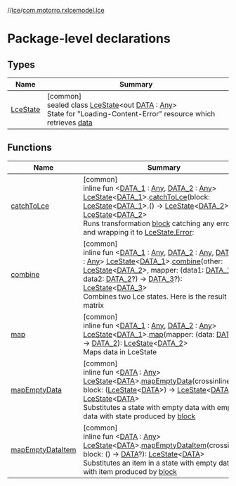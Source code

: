 //[lce](../../index.md)/[com.motorro.rxlcemodel.lce](index.md)

# Package-level declarations

## Types

| Name | Summary |
|---|---|
| [LceState](-lce-state/index.md) | [common]<br>sealed class [LceState](-lce-state/index.md)&lt;out [DATA](-lce-state/index.md) : [Any](https://kotlinlang.org/api/latest/jvm/stdlib/kotlin/-any/index.html)&gt;<br>State for &quot;Loading-Content-Error&quot; resource which retrieves [data](-lce-state/data.md) |

## Functions

| Name | Summary |
|---|---|
| [catchToLce](catch-to-lce.md) | [common]<br>inline fun &lt;[DATA_1](catch-to-lce.md) : [Any](https://kotlinlang.org/api/latest/jvm/stdlib/kotlin/-any/index.html), [DATA_2](catch-to-lce.md) : [Any](https://kotlinlang.org/api/latest/jvm/stdlib/kotlin/-any/index.html)&gt; [LceState](-lce-state/index.md)&lt;[DATA_1](catch-to-lce.md)&gt;.[catchToLce](catch-to-lce.md)(block: [LceState](-lce-state/index.md)&lt;[DATA_1](catch-to-lce.md)&gt;.() -&gt; [LceState](-lce-state/index.md)&lt;[DATA_2](catch-to-lce.md)&gt;): [LceState](-lce-state/index.md)&lt;[DATA_2](catch-to-lce.md)&gt;<br>Runs transformation [block](catch-to-lce.md) catching any error and wrapping it to [LceState.Error](-lce-state/-error/index.md): |
| [combine](combine.md) | [common]<br>inline fun &lt;[DATA_1](combine.md) : [Any](https://kotlinlang.org/api/latest/jvm/stdlib/kotlin/-any/index.html), [DATA_2](combine.md) : [Any](https://kotlinlang.org/api/latest/jvm/stdlib/kotlin/-any/index.html), [DATA_3](combine.md) : [Any](https://kotlinlang.org/api/latest/jvm/stdlib/kotlin/-any/index.html)&gt; [LceState](-lce-state/index.md)&lt;[DATA_1](combine.md)&gt;.[combine](combine.md)(other: [LceState](-lce-state/index.md)&lt;[DATA_2](combine.md)&gt;, mapper: (data1: [DATA_1](combine.md)?, data2: [DATA_2](combine.md)?) -&gt; [DATA_3](combine.md)?): [LceState](-lce-state/index.md)&lt;[DATA_3](combine.md)&gt;<br>Combines two Lce states. Here is the result state matrix | Receiver   | other      | Result     | |------------|------------|------------| | Loading    | Loading    | Loading    | | Loading    | Content    | Loading    | | Loading    | Error      | Error      | | Loading    | Terminated | Terminated | | Content    | Loading    | Loading    | | Content    | Content    | Content*   | | Content    | Error      | Error      | | Content    | Terminated | Terminated | | Error      | Loading    | Error      | | Error      | Content    | Error      | | Error      | Error      | Error      | | Error      | Terminated | Terminated | | Terminated | Loading    | Terminated | | Terminated | Content    | Terminated | | Terminated | Error      | Terminated | | Terminated | Terminated | Terminated | |
| [map](map.md) | [common]<br>inline fun &lt;[DATA_1](map.md) : [Any](https://kotlinlang.org/api/latest/jvm/stdlib/kotlin/-any/index.html), [DATA_2](map.md) : [Any](https://kotlinlang.org/api/latest/jvm/stdlib/kotlin/-any/index.html)&gt; [LceState](-lce-state/index.md)&lt;[DATA_1](map.md)&gt;.[map](map.md)(mapper: (data: [DATA_1](map.md)) -&gt; [DATA_2](map.md)): [LceState](-lce-state/index.md)&lt;[DATA_2](map.md)&gt;<br>Maps data in LceState |
| [mapEmptyData](map-empty-data.md) | [common]<br>inline fun &lt;[DATA](map-empty-data.md) : [Any](https://kotlinlang.org/api/latest/jvm/stdlib/kotlin/-any/index.html)&gt; [LceState](-lce-state/index.md)&lt;[DATA](map-empty-data.md)&gt;.[mapEmptyData](map-empty-data.md)(crossinline block: ([LceState](-lce-state/index.md)&lt;[DATA](map-empty-data.md)&gt;) -&gt; [LceState](-lce-state/index.md)&lt;[DATA](map-empty-data.md)&gt;): [LceState](-lce-state/index.md)&lt;[DATA](map-empty-data.md)&gt;<br>Substitutes a state with empty data with empty data with state produced by [block](map-empty-data.md) |
| [mapEmptyDataItem](map-empty-data-item.md) | [common]<br>inline fun &lt;[DATA](map-empty-data-item.md) : [Any](https://kotlinlang.org/api/latest/jvm/stdlib/kotlin/-any/index.html)&gt; [LceState](-lce-state/index.md)&lt;[DATA](map-empty-data-item.md)&gt;.[mapEmptyDataItem](map-empty-data-item.md)(crossinline block: () -&gt; [DATA](map-empty-data-item.md)?): [LceState](-lce-state/index.md)&lt;[DATA](map-empty-data-item.md)&gt;<br>Substitutes an item in a state with empty data with item produced by [block](map-empty-data-item.md) |
